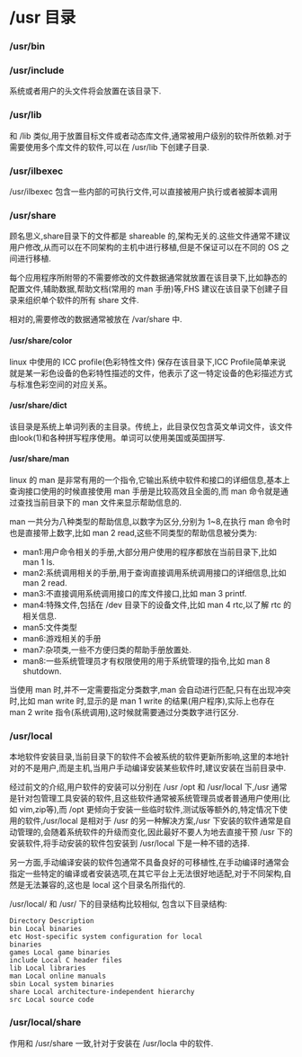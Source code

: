 # /usr 目录

### /usr/bin

### /usr/include
系统或者用户的头文件将会放置在该目录下. 

### /usr/lib
和 /lib 类似,用于放置目标文件或者动态库文件,通常被用户级别的软件所依赖.对于需要使用多个库文件的软件,可以在 /usr/lib 下创建子目录.  

### /usr/ilbexec
/usr/ilbexec 包含一些内部的可执行文件,可以直接被用户执行或者被脚本调用

### /usr/share
顾名思义,share目录下的文件都是 shareable 的,架构无关的.这些文件通常不建议用户修改,从而可以在不同架构的主机中进行移植,但是不保证可以在不同的 OS 之间进行移植.   

每个应用程序所附带的不需要修改的文件数据通常就放置在该目录下,比如静态的配置文件,辅助数据,帮助文档(常用的 man 手册)等,FHS 建议在该目录下创建子目录来组织单个软件的所有 share 文件.  

相对的,需要修改的数据通常被放在 /var/share 中. 

#### /usr/share/color
linux 中使用的 ICC profile(色彩特性文件) 保存在该目录下,ICC Profile简单来说就是某一彩色设备的色彩特性描述的文件，他表示了这一特定设备的色彩描述方式与标准色彩空间的对应关系。

#### /usr/share/dict
该目录是系统上单词列表的主目录。传统上，此目录仅包含英文单词文件，该文件由look(1)和各种拼写程序使用。单词可以使用美国或英国拼写.  

#### /usr/share/man
linux 的 man 是非常有用的一个指令,它输出系统中软件和接口的详细信息,基本上查询接口使用的时候直接使用 man 手册是比较高效且全面的,而 man 命令就是通过查找当前目录下的 man 文件来显示帮助信息的.  

man 一共分为八种类型的帮助信息,以数字为区分,分别为 1~8,在执行 man 命令时也是直接带上数字,比如 man 2 read,这些不同类型的帮助信息被分类为:
* man1:用户命令相关的手册,大部分用户使用的程序都放在当前目录下,比如 man 1 ls.  
* man2:系统调用相关的手册,用于查询直接调用系统调用接口的详细信息,比如 man 2 read.
* man3:不直接调用系统调用接口的库文件接口,比如 man 3 printf.
* man4:特殊文件,包括在 /dev 目录下的设备文件,比如 man 4 rtc,以了解 rtc 的相关信息. 
* man5:文件类型
* man6:游戏相关的手册
* man7:杂项类,一些不方便归类的帮助手册放置处. 
* man8:一些系统管理员才有权限使用的用于系统管理的指令,比如 man 8 shutdown.  

当使用 man 时,并不一定需要指定分类数字,man 会自动进行匹配,只有在出现冲突时,比如 man write 时,显示的是 man 1 write 的结果(用户程序),实际上也存在 man 2 write 指令(系统调用),这时候就需要通过分类数字进行区分.  

### /usr/local
本地软件安装目录,当前目录下的软件不会被系统的软件更新所影响,这里的本地针对的不是用户,而是主机,当用户手动编译安装某些软件时,建议安装在当前目录中.  

经过前文的介绍,用户软件的安装可以分别在 /usr /opt 和 /usr/local 下,/usr 通常是针对包管理工具安装的软件,且这些软件通常被系统管理员或者普通用户使用(比如 vim,zip等),而 /opt 更倾向于安装一些临时软件,测试版等额外的,特定情况下使用的软件,/usr/local 是相对于 /usr 的另一种解决方案,/usr 下安装的软件通常是自动管理的,会随着系统软件的升级而变化,因此最好不要人为地去直接干预 /usr 下的安装软件,将手动安装的软件包安装到 /usr/local 下是一种不错的选择.  

另一方面,手动编译安装的软件包通常不具备良好的可移植性,在手动编译时通常会指定一些特定的编译或者安装选项,在其它平台上无法很好地适配,对于不同架构,自然是无法兼容的,这也是 local 这个目录名所指代的.    

/usr/local/ 和 /usr/ 下的目录结构比较相似, 包含以下目录结构:

```
Directory Description
bin Local binaries
etc Host-specific system configuration for local
binaries
games Local game binaries
include Local C header files
lib Local libraries
man Local online manuals
sbin Local system binaries
share Local architecture-independent hierarchy
src Local source code
```

### /usr/local/share
作用和 /usr/share 一致,针对于安装在 /usr/locla 中的软件.  


